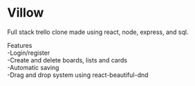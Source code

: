 # Villow
Full stack trello clone made using react, node, express, and sql.

Features\
-Login/register\
-Create and delete boards, lists and cards\
-Automatic saving\
-Drag and drop system using react-beautiful-dnd
